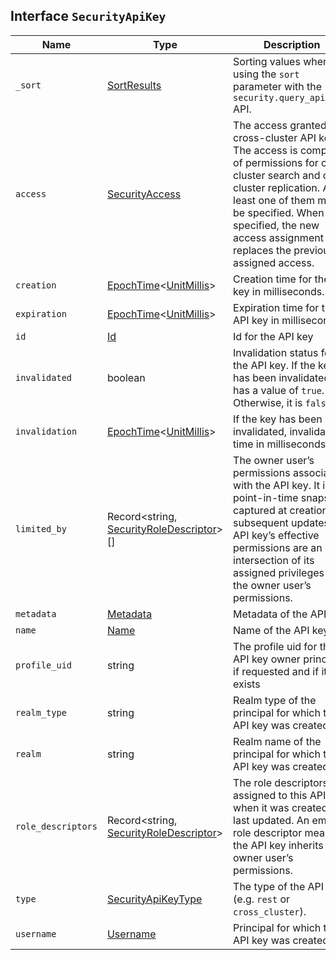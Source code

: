 ## Interface `SecurityApiKey`

| Name | Type | Description |
| - | - | - |
| `_sort` | [SortResults](./SortResults.md) | Sorting values when using the `sort` parameter with the `security.query_api_keys` API. |
| `access` | [SecurityAccess](./SecurityAccess.md) | The access granted to cross-cluster API keys. The access is composed of permissions for cross cluster search and cross cluster replication. At least one of them must be specified. When specified, the new access assignment fully replaces the previously assigned access. |
| `creation` | [EpochTime](./EpochTime.md)<[UnitMillis](./UnitMillis.md)> | Creation time for the API key in milliseconds. |
| `expiration` | [EpochTime](./EpochTime.md)<[UnitMillis](./UnitMillis.md)> | Expiration time for the API key in milliseconds. |
| `id` | [Id](./Id.md) | Id for the API key |
| `invalidated` | boolean | Invalidation status for the API key. If the key has been invalidated, it has a value of `true`. Otherwise, it is `false`. |
| `invalidation` | [EpochTime](./EpochTime.md)<[UnitMillis](./UnitMillis.md)> | If the key has been invalidated, invalidation time in milliseconds. |
| `limited_by` | Record<string, [SecurityRoleDescriptor](./SecurityRoleDescriptor.md)>[] | The owner user’s permissions associated with the API key. It is a point-in-time snapshot captured at creation and subsequent updates. An API key’s effective permissions are an intersection of its assigned privileges and the owner user’s permissions. |
| `metadata` | [Metadata](./Metadata.md) | Metadata of the API key |
| `name` | [Name](./Name.md) | Name of the API key. |
| `profile_uid` | string | The profile uid for the API key owner principal, if requested and if it exists |
| `realm_type` | string | Realm type of the principal for which this API key was created |
| `realm` | string | Realm name of the principal for which this API key was created. |
| `role_descriptors` | Record<string, [SecurityRoleDescriptor](./SecurityRoleDescriptor.md)> | The role descriptors assigned to this API key when it was created or last updated. An empty role descriptor means the API key inherits the owner user’s permissions. |
| `type` | [SecurityApiKeyType](./SecurityApiKeyType.md) | The type of the API key (e.g. `rest` or `cross_cluster`). |
| `username` | [Username](./Username.md) | Principal for which this API key was created |
